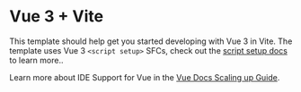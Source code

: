 # Vue 3 + Vite

This template should help get you started developing with Vue 3 in Vite. The template uses Vue 3 `<script setup>` SFCs, check out the [script setup docs](https://v3.vuejs.org/api/sfc-script-setup.html#sfc-script-setup) to learn more..

Learn more about IDE Support for Vue in the [Vue Docs Scaling up Guide](https://vuejs.org/guide/scaling-up/tooling.html#ide-support).
